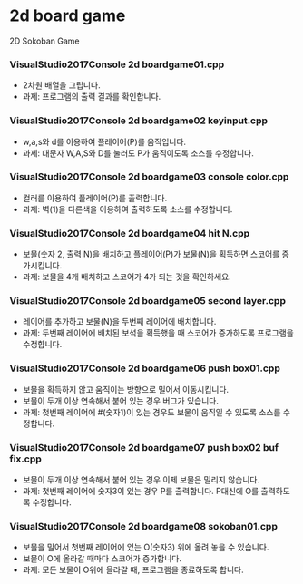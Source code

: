 # 2d board game

2D Sokoban Game

### VisualStudio2017Console 2d boardgame01.cpp
  - 2차원 배열을 그립니다.
  - 과제: 프로그램의 출력 결과를 확인합니다.
  
### VisualStudio2017Console 2d boardgame02 keyinput.cpp
  - w,a,s와 d를 이용하여 플레이어(P)를 움직입니다.
  - 과제: 대문자 W,A,S와 D를 눌러도 P가 움직이도록 소스를 수정합니다.
  
### VisualStudio2017Console 2d boardgame03 console color.cpp
  - 컬러를 이용하여 플레이어(P)를 출력합니다.
  - 과제: 벽(1)을 다른색을 이용하여 출력하도록 소스를 수정합니다.

### VisualStudio2017Console 2d boardgame04 hit N.cpp
  - 보물(숫자 2, 출력 N)을 배치하고 플레이어(P)가 보물(N)을 획득하면 스코어를 증가시킵니다.
  - 과제: 보물을 4개 배치하고 스코어가 4가 되는 것을 확인하세요.

### VisualStudio2017Console 2d boardgame05 second layer.cpp
  - 레이어를 추가하고 보물(N)을 두번째 레이어에 배치합니다.
  - 과제: 두번째 레이어에 배치된 보석을 획득했을 때 스코어가 증가하도록 프로그램을 수정합니다.

### VisualStudio2017Console 2d boardgame06 push box01.cpp
  - 보물을 획득하지 않고 움직이는 방향으로 밀어서 이동시킵니다.
  - 보물이 두개 이상 연속해서 붙어 있는 경우 버그가 있습니다.
  - 과제: 첫번째 레이어에 #(숫자1)이 있는 경우도 보물이 움직일 수 있도록 소스를 수정합니다.

### VisualStudio2017Console 2d boardgame07 push box02 buf fix.cpp
  - 보물이 두개 이상 연속해서 붙어 있는 경우 이제 보물은 밀리지 않습니다.
  - 과제: 첫번째 레이어에 숫자3이 있는 경우 P를 출력합니다. P대신에 O를 출력하도록 수정합니다.

### VisualStudio2017Console 2d boardgame08 sokoban01.cpp
  - 보물을 밀어서 첫번째 레이어에 있는 O(숫자3) 위에 올려 놓을 수 있습니다.
  - 보물이 O에 올라갈 때마다 스코어가 증가합니다.
  - 과제: 모든 보물이 O위에 올라갈 때, 프로그램을 종료하도록 합니다.